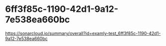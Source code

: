 # 6ff3f85c-1190-42d1-9a12-7e538ea660bc
https://sonarcloud.io/summary/overall?id=examly-test_6ff3f85c-1190-42d1-9a12-7e538ea660bc
